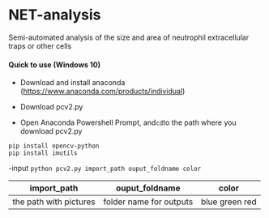 # NET-analysis

Semi-automated analysis of the size and area of neutrophil extracellular traps or other cells



#### Quick to use (Windows 10)

- Download and install anaconda (https://www.anaconda.com/products/individual)

- Download pcv2.py 

- Open Anaconda Powershell Prompt, and```cd```to the path where you download pcv2.py

``` 
pip install opencv-python 
pip install imutils
```

-input ``` python pcv2.py import_path ouput_foldname color ```

 | import_path      | ouput_foldname     | color     |
| ---------- | :-----------:  | :-----------: |
| the path with pictures     | folder name for outputs     | blue green red    |
